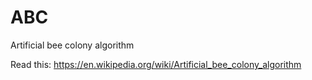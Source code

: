 # ABC
Artificial bee colony algorithm

Read this: https://en.wikipedia.org/wiki/Artificial_bee_colony_algorithm
